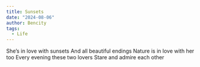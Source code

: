 ```yaml
---
title: Sunsets
date: "2024-08-06"
author: Bencity
tags:
  - Life
---
```


She’s in love with sunsets
And all beautiful endings
Nature is in love with her too
Every evening these two lovers
Stare and admire each other
